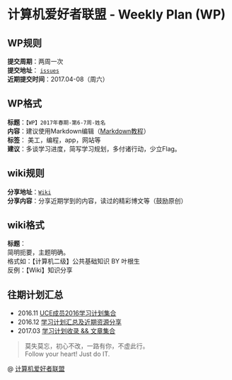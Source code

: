 # 计算机爱好者联盟 - Weekly Plan (WP)  

## WP规则  
**提交周期**：两周一次  
**提交地址**： [`issues`](https://github.com/UCE-group/weekly-plan/issues)  
**近期提交时间**：2017.04-08（周六）  

## WP格式   
**标题**：`【WP】2017年春期-第6-7周-姓名`  
**内容**：建议使用Markdown编辑（[Markdown教程](http://www.markdowntutorial.com/)）  
**标签**： 美工，编程，app，网站等  
**建议**：多谈学习进度，简写学习规划，多付诸行动，少立Flag。  

## wiki规则  
**分享地址**：[`Wiki`](https://github.com/UCE-group/weekly-plan/wiki)  
**分享内容**：分享近期学到的内容，读过的精彩博文等（鼓励原创）  

## wiki格式  
**标题**：  
简明扼要，主题明确。  
格式如：【计算机二级】公共基础知识 BY 叶根生  
反例：【Wiki】知识分享  

## 往期计划汇总  
* 2016.11 [UCE成员2016学习计划集合](https://www.zybuluo.com/diyer22/note/372766)  
* 2016.12 [学习计划汇总及近期资源分享](https://www.zybuluo.com/0xl2oot/note/580249)  
* 2017.03 [学习计划收录 && 文章集合](https://www.zybuluo.com/0xl2oot/note/673864)  

> 莫失莫忘，初心不改，一路有你，不虚此行。  
> Follow your heart! Just do IT.  

@ [计算机爱好者联盟](http://www.buctuce.com)
